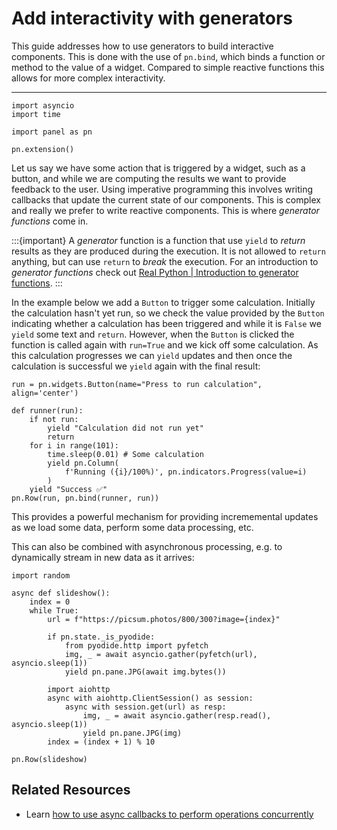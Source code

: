 # Add interactivity with generators

This guide addresses how to use generators to build interactive components. This is done with the use of `pn.bind`, which binds a function or method to the value of a widget. Compared to simple reactive functions this allows for more complex interactivity.

---

```{pyodide}
import asyncio
import time

import panel as pn

pn.extension()
```

Let us say we have some action that is triggered by a widget, such as a button, and while we are computing the results we want to provide feedback to the user. Using imperative programming this involves writing callbacks that update the current state of our components. This is complex and really we prefer to write reactive components. This is where *generator functions* come in.

:::{important}
A *generator* function is a function that use `yield` to *return* results as they are produced during the execution. It is not allowed to `return` anything, but can use `return` to *break* the execution. For an introduction to *generator functions* check out [Real Python | Introduction to generator functions](https://realpython.com/introduction-to-python-generators/).
:::

In the example below we add a `Button` to trigger some calculation. Initially the calculation hasn't yet run, so we check the value provided by the `Button` indicating whether a calculation has been triggered and while it is `False` we `yield` some text and `return`. However, when the `Button` is clicked the function is called again with `run=True` and we kick off some calculation. As this calculation progresses we can `yield` updates and then once the calculation is successful we `yield` again with the final result:

```{pyodide}
run = pn.widgets.Button(name="Press to run calculation", align='center')

def runner(run):
    if not run:
        yield "Calculation did not run yet"
        return
    for i in range(101):
        time.sleep(0.01) # Some calculation
        yield pn.Column(
            f'Running ({i}/100%)', pn.indicators.Progress(value=i)
        )
    yield "Success ✅︎"
pn.Row(run, pn.bind(runner, run))
```

This provides a powerful mechanism for providing incrememental updates as we load some data, perform some data processing, etc.

This can also be combined with asynchronous processing, e.g. to dynamically stream in new data as it arrives:

```{pyodide}
import random

async def slideshow():
    index = 0
    while True:
        url = f"https://picsum.photos/800/300?image={index}"

        if pn.state._is_pyodide:
            from pyodide.http import pyfetch
            img, _ = await asyncio.gather(pyfetch(url), asyncio.sleep(1))
            yield pn.pane.JPG(await img.bytes())

        import aiohttp
        async with aiohttp.ClientSession() as session:
            async with session.get(url) as resp:
                img, _ = await asyncio.gather(resp.read(), asyncio.sleep(1))
                yield pn.pane.JPG(img)
        index = (index + 1) % 10

pn.Row(slideshow)
```

## Related Resources

- Learn [how to use async callbacks to perform operations concurrently](../concurrency/async.md)
